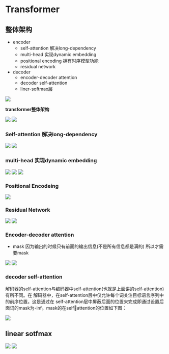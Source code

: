 # Transformer

## 整体架构

- encoder
  - self-attention 解决long-dependency
  - multi-head 实现dynamic embedding
  - positional encoding 拥有时序模型功能
  - residual network
- decoder
  - encoder-decoder attention
  - decoder self-attention
  - liner-softmax层

<img src="picture/203_101.png">

**transformer整体架构**

<img src="picture/203_102.png">

<img src="picture/203_103.png">



### Self-attention  解决long-dependency

<img src="picture/203_104.png">

<img src="picture/203_105.png">

### multi-head  实现dynamic embedding

<img src="picture/203_106.png">

<img src="picture/203_107.png">

<img src="picture/203_108.png">

### Positional Encodeing

<img src="picture/203_109.png">

### Residual Network

<img src="picture/203_110.png">

<img src="picture/203_111.png">

### Encoder-decoder attention

- mask 因为输出的时候只有前面的输出信息(不是所有信息都是满的) 所以才需要mask

<img src="picture/203_112.png">

<img src="picture/203_113.png">

### decoder self-attention

解码器的self-attention与编码器中self-attention(也就是上面讲的self-attention)有所不同。在
解码器中，在self-attention层中仅允许每个词关注目标语言序列中的前序位置。这是通过在
self-attention层中屏蔽后面的位置来完成即通过设置后面词的mask为-inf。mask的在selfattention的位置如下图：

<img src="picture/203_114.png">

## linear sotfmax

<img src="picture/203_115.png">

<img src="picture/203_116.png">





